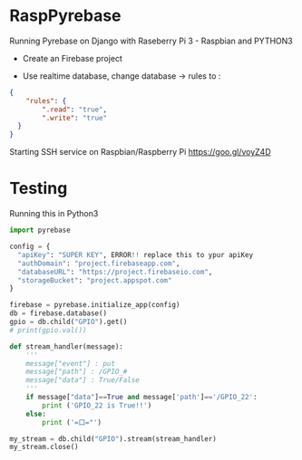 # RaspPyrebase
Running Pyrebase on Django with Raseberry Pi 3 - Raspbian and PYTHON3


- Create an Firebase project

- Use realtime database, change database -> rules to :

```json
{
    "rules": {
        ".read": "true",
        ".write": "true"
  }
}
```


Starting SSH service on Raspbian/Raspberry Pi
https://goo.gl/voyZ4D

# Testing
Running this in Python3
```python
import pyrebase

config = {
  "apiKey": "SUPER KEY", ERROR!! replace this to ypur apiKey
  "authDomain": "project.firebaseapp.com",
  "databaseURL": "https://project.firebaseio.com",
  "storageBucket": "project.appspot.com"
}

firebase = pyrebase.initialize_app(config)
db = firebase.database()
gpio = db.child("GPIO").get()
# print(gpio.val())

def stream_handler(message):
    '''
    message["event"] : put
    message["path"] : /GPIO_#
    message["data"] : True/False
    '''
    if message["data"]==True and message['path']=='/GPIO_22':
        print ('GPIO_22 is True!!')
    else:
        print ('=口="')

my_stream = db.child("GPIO").stream(stream_handler)
my_stream.close()
```
